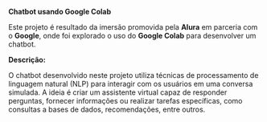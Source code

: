**Chatbot usando Google Colab**

Este projeto é resultado da imersão promovida pela **Alura** em parceria com o **Google**, onde foi explorado o uso do **Google Colab** para desenvolver um chatbot.

**Descrição:**

O chatbot desenvolvido neste projeto utiliza técnicas de processamento de linguagem natural (NLP) para interagir com os usuários em uma conversa simulada. A ideia é criar um assistente virtual capaz de responder perguntas, fornecer informações ou realizar tarefas específicas, como consultas a bases de dados, recomendações, entre outros.
